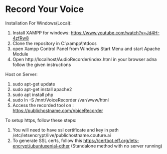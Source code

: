 # Record Your Voice

Installation For Windows(Local):

1. Install XAMPP for windows:
   https://www.youtube.com/watch?v=Jd4H-4zfRw8
2. Clone the repository in C:\xampp\htdocs
3. open Xampp Control Panel from Windows Start Menu and start Apache Module
4. Open http://localhost/AudioRecorder/index.html in your browser adna follow the given instructions


Host on Server:
1. sudo apt-get update
2. sudo apt-get install apache2
3. sudo apt install php
4. sudo ln -S /mnt/VoiceRecorder /var/www/html
5. Access the recorded tool on : https://publichostname.com/VoiceRecorder

To setup https, follow these steps:
1. You will need to have ssl certificate and key in path /etc/letsencrypt/live/publichostname.couture.ai
2. To generate SSL certs, follow this https://certbot.eff.org/lets-encrypt/ubuntuxenial-other (Standalone method with no server running)
